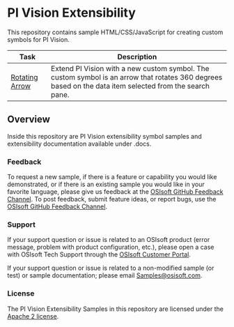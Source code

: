 # PI Vision Extensibility

This repository contains sample HTML/CSS/JavaScript for creating custom symbols for PI Vision.

| Task                                                                                          | Description                                                                                                                                             |
| --------------------------------------------------------------------------------------------- | ------------------------------------------------------------------------------------------------------------------------------------------------------- |
| [Rotating Arrow](https://github.com/osisoft/sample-pi_vision_extensibility-rotating_arrow-js) | Extend PI Vision with a new custom symbol. The custom symbol is an arrow that rotates 360 degrees based on the data item selected from the search pane. |

## Overview

Inside this repository are PI Vision extensibility symbol samples and extensibility documentation available under .docs.

### Feedback

To request a new sample, if there is a feature or capability you would like demonstrated, or if there is an existing sample you would like in your favorite language, please give us feedback at the [OSIsoft GitHub Feedback Channel](https://feedback.osisoft.com/forums/922279-osisoft-github). To post feedback, submit feature ideas, or report bugs, use the [OSIsoft GitHub Feedback Channel](https://feedback.osisoft.com/forums/922279-osisoft-github).

### Support

If your support question or issue is related to an OSIsoft product (error message, problem with product configuration, etc.), please open a case with OSIsoft Tech Support through the [OSIsoft Customer Portal](https://my.osisoft.com/).

If your support question or issue is related to a non-modified sample (or test) or sample documentation; please email [Samples@osisoft.com](mailto:Samples@osisoft.com).

### License

The PI Vision Extensibility Samples in this repository are licensed under the [Apache 2 license](https://github.com/osisoft/OSI-Samples/blob/main/LICENSE.md).
